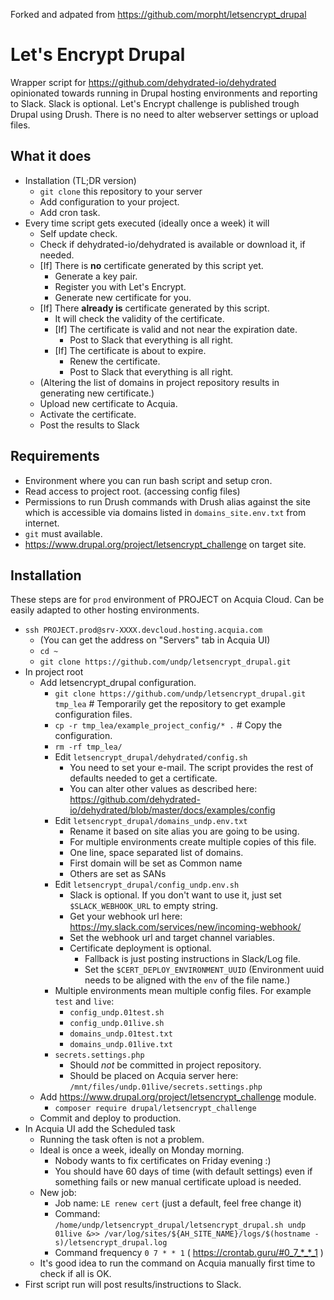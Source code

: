 Forked and adpated from https://github.com/morpht/letsencrypt_drupal

# Let's Encrypt Drupal

Wrapper script for https://github.com/dehydrated-io/dehydrated opinionated towards running in Drupal hosting environments and reporting to Slack. Slack is optional. Let's Encrypt challenge is published trough Drupal using Drush. There is no need to alter webserver settings or upload files.

## What it does

* Installation (TL;DR version)
  * `git clone` this repository to your server
  * Add configuration to your project.
  * Add cron task.
* Every time script gets executed (ideally once a week) it will
  * Self update check.
  * Check if dehydrated-io/dehydrated is available or download it, if needed.
  * [If] There is **no** certificate generated by this script yet.
    * Generate a key pair.
    * Register you with Let's Encrypt.
    * Generate new certificate for you.
  * [If] There **already is** certificate generated by this script.
    * It will check the validity of the certificate.
    * [If] The certificate is valid and not near the expiration date.
      * Post to Slack that everything is all right.
    * [If] The certificate is about to expire.
      * Renew the certificate.
      * Post to Slack that everything is all right.
  * (Altering the list of domains in project repository results in generating new certificate.)
  * Upload new certificate to Acquia.
  * Activate the certificate.
  * Post the results to Slack

## Requirements

* Environment where you can run bash script and setup cron.
* Read access to project root. (accessing config files)
* Permissions to run Drush commands with Drush alias against the site which is accessible via domains listed in `domains_site.env.txt` from internet.
* `git` must available.
* https://www.drupal.org/project/letsencrypt_challenge on target site.

## Installation

These steps are for `prod` environment of PROJECT on Acquia Cloud. Can be easily adapted to other hosting environments.

* `ssh PROJECT.prod@srv-XXXX.devcloud.hosting.acquia.com`
  * (You can get the address on "Servers" tab in Acquia UI)
  * `cd ~`
  * `git clone https://github.com/undp/letsencrypt_drupal.git`
* In project root
  * Add letsencrypt_drupal configuration.
    * `git clone https://github.com/undp/letsencrypt_drupal.git tmp_lea` # Temporarily get the repository to get example configuration files.
    * `cp -r tmp_lea/example_project_config/* .` # Copy the configuration.
    * `rm -rf tmp_lea/`
    * Edit `letsencrypt_drupal/dehydrated/config.sh`
      * You need to set your e-mail. The script provides the rest of defaults needed to get a certificate.
      * You can alter other values as described here: https://github.com/dehydrated-io/dehydrated/blob/master/docs/examples/config
    * Edit `letsencrypt_drupal/domains_undp.env.txt`
      * Rename it based on site alias you are going to be using.
      * For multiple environments create multiple copies of this file.
      * One line, space separated list of domains.
      * First domain will be set as Common name
      * Others are set as SANs
    * Edit `letsencrypt_drupal/config_undp.env.sh`
      * Slack is optional. If you don't want to use it, just set `$SLACK_WEBHOOK_URL` to empty string.
      * Get your webhook url here: https://my.slack.com/services/new/incoming-webhook/
      * Set the webhook url and target channel variables.
      * Certificate deployment is optional.
        * Fallback is just posting instructions in Slack/Log file.
        * Set the `$CERT_DEPLOY_ENVIRONMENT_UUID` (Environment uuid needs to be aligned with the `env` of the file name.)
    * Multiple environments mean multiple config files. For example `test` and `live`:
      * `config_undp.01test.sh`
      * `config_undp.01live.sh`
      * `domains_undp.01test.txt`
      * `domains_undp.01live.txt`
    * `secrets.settings.php`
      * Should *not* be committed in project repository.
      * Should be placed on Acquia server here: `/mnt/files/undp.01live/secrets.settings.php`
  * Add https://www.drupal.org/project/letsencrypt_challenge module.
    * `composer require drupal/letsencrypt_challenge`
  * Commit and deploy to production.
* In Acquia UI add the Scheduled task
  * Running the task often is not a problem.
  * Ideal is once a week, ideally on Monday morning.
    * Nobody wants to fix certificates on Friday evening :)
    * You should have 60 days of time (with default settings) even if something fails or new manual certificate upload is needed.
  * New job:
    * Job name: `LE renew cert` (just a default, feel free change it)
    * Command: `/home/undp/letsencrypt_drupal/letsencrypt_drupal.sh undp 01live &>> /var/log/sites/${AH_SITE_NAME}/logs/$(hostname -s)/letsencrypt_drupal.log`
    * Command frequency `0 7 * * 1` ( https://crontab.guru/#0_7_*_*_1 )
  * It's good idea to run the command on Acquia manually first time to check if all is OK.
* First script run will post results/instructions to Slack.
